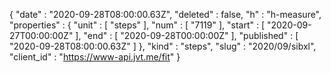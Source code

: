 {
  "date" : "2020-09-28T08:00:00.63Z",
  "deleted" : false,
  "h" : "h-measure",
  "properties" : {
    "unit" : [ "steps" ],
    "num" : [ "7119" ],
    "start" : [ "2020-09-27T00:00:00Z" ],
    "end" : [ "2020-09-28T00:00:00Z" ],
    "published" : [ "2020-09-28T08:00:00.63Z" ]
  },
  "kind" : "steps",
  "slug" : "2020/09/sibxl",
  "client_id" : "https://www-api.jvt.me/fit"
}

